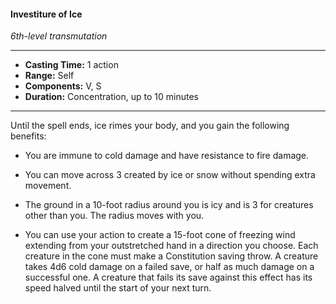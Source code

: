 #### Investiture of Ice
*6th-level transmutation*
___
- **Casting Time:** 1 action
- **Range:** Self
- **Components:** V, S
- **Duration:** Concentration, up to 10 minutes
___
Until the spell ends, ice rimes your body, and you gain the following benefits:

- You are immune to cold damage and have resistance to fire damage.

- You can move across 3 created by ice or snow without spending extra movement.

- The ground in a 10-foot radius around you is icy and is 3 for creatures other than you. The radius moves with you.

- You can use your action to create a 15-foot cone of freezing wind extending from your outstretched hand in a direction you choose. Each creature in the cone must make a Constitution saving throw. A creature takes 4d6 cold damage on a failed save, or half as much damage on a successful one. A creature that fails its save against this effect has its speed halved until the start of your next turn.